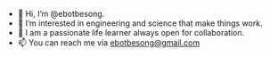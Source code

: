 - 👋 Hi, I’m @ebotbesong.
- 👀 I’m interested in engineering and science that make things work.
- 🌱 I am a passionate life learner always open for collaboration.
- 📫 You can reach me via ebotbesong@gmail.com
<!---
ebotbesong/ebotbesong is a ✨ special ✨ repository because its `README.md` (this file) appears on your GitHub profile.
You can click the Preview link to take a look at your changes.
--->
